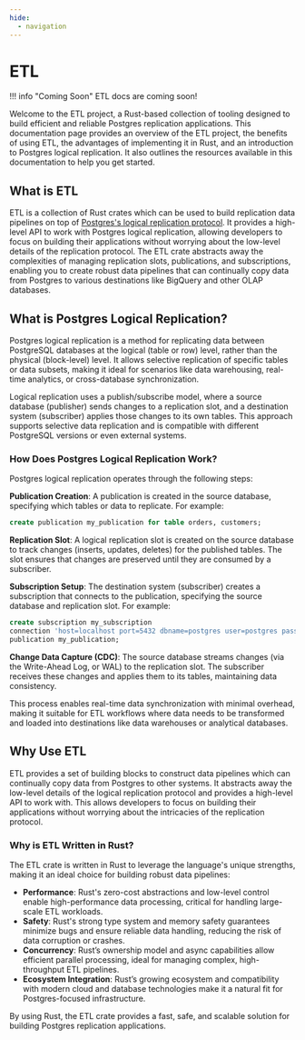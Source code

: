 ```yaml
---
hide:
  - navigation
---
```


# ETL

!!! info "Coming Soon"
    ETL docs are coming soon!

Welcome to the ETL project, a Rust-based collection of tooling designed to build efficient and reliable Postgres replication applications. This documentation page provides an overview of the ETL project, the benefits of using ETL, the advantages of implementing it in Rust, and an introduction to Postgres logical replication. It also outlines the resources available in this documentation to help you get started.

## What is ETL

ETL is a collection of Rust crates which can be used to build replication data pipelines on top of [Postgres's logical replication protocol](https://www.postgresql.org/docs/current/protocol-logical-replication.html). It provides a high-level API to work with Postgres logical replication, allowing developers to focus on building their applications without worrying about the low-level details of the replication protocol. The ETL crate abstracts away the complexities of managing replication slots, publications, and subscriptions, enabling you to create robust data pipelines that can continually copy data from Postgres to various destinations like BigQuery and other OLAP databases.

## What is Postgres Logical Replication?

Postgres logical replication is a method for replicating data between PostgreSQL databases at the logical (table or row) level, rather than the physical (block-level) level. It allows selective replication of specific tables or data subsets, making it ideal for scenarios like data warehousing, real-time analytics, or cross-database synchronization.

Logical replication uses a publish/subscribe model, where a source database (publisher) sends changes to a replication slot, and a destination system (subscriber) applies those changes to its own tables. This approach supports selective data replication and is compatible with different PostgreSQL versions or even external systems.

### How Does Postgres Logical Replication Work?

Postgres logical replication operates through the following steps:

**Publication Creation**: A publication is created in the source database, specifying which tables or data to replicate. For example:

```sql
create publication my_publication for table orders, customers;
```

**Replication Slot**: A logical replication slot is created on the source database to track changes (inserts, updates, deletes) for the published tables. The slot ensures that changes are preserved until they are consumed by a subscriber.

**Subscription Setup**: The destination system (subscriber) creates a subscription that connects to the publication, specifying the source database and replication slot. For example:

```sql
create subscription my_subscription
connection 'host=localhost port=5432 dbname=postgres user=postgres password=password'
publication my_publication;
```

**Change Data Capture (CDC)**: The source database streams changes (via the Write-Ahead Log, or WAL) to the replication slot. The subscriber receives these changes and applies them to its tables, maintaining data consistency.

This process enables real-time data synchronization with minimal overhead, making it suitable for ETL workflows where data needs to be transformed and loaded into destinations like data warehouses or analytical databases.

## Why Use ETL

ETL provides a set of building blocks to construct data pipelines which can continually copy data from Postgres to other systems. It abstracts away the low-level details of the logical replication protocol and provides a high-level API to work with. This allows developers to focus on building their applications without worrying about the intricacies of the replication protocol.

### Why is ETL Written in Rust?

The ETL crate is written in Rust to leverage the language's unique strengths, making it an ideal choice for building robust data pipelines:

- **Performance**: Rust's zero-cost abstractions and low-level control enable high-performance data processing, critical for handling large-scale ETL workloads.
- **Safety**: Rust's strong type system and memory safety guarantees minimize bugs and ensure reliable data handling, reducing the risk of data corruption or crashes.
- **Concurrency**: Rust’s ownership model and async capabilities allow efficient parallel processing, ideal for managing complex, high-throughput ETL pipelines.
- **Ecosystem Integration**: Rust’s growing ecosystem and compatibility with modern cloud and database technologies make it a natural fit for Postgres-focused infrastructure.

By using Rust, the ETL crate provides a fast, safe, and scalable solution for building Postgres replication applications.
